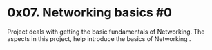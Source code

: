 # 0x07. Networking basics #0

Project deals with getting the basic fundamentals of Networking. The aspects in this project, help introduce the basics of Networking .